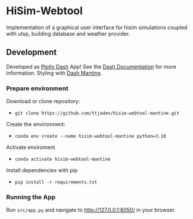 # HiSim-Webtool

Implementation of a graphical user interface for hisim simulations coupled with utsp, building database and weather provider.

## Development

Developed as [Plotly Dash](https://plotly.com/dash/) App! See the [Dash Documentation](https://dash.plotly.com/introduction) for more information. Styling with [Dash Mantine](https://www.dash-mantine-components.com/).

### Prepare environment
Download or clone repository:

- `git clone https://github.com/ttjaden/hisim-webtool-mantine.git`

Create the environment:

- `conda env create --name hisim-webtool-mantine python=3.10`

Activate enviroment

- `conda activate hisim-webtool-mantine`

Install dependencies with pip

- `pip install -r requirements.txt`

### Running the App

Run `src/app.py` and navigate to http://127.0.0.1:8050/ in your browser.
